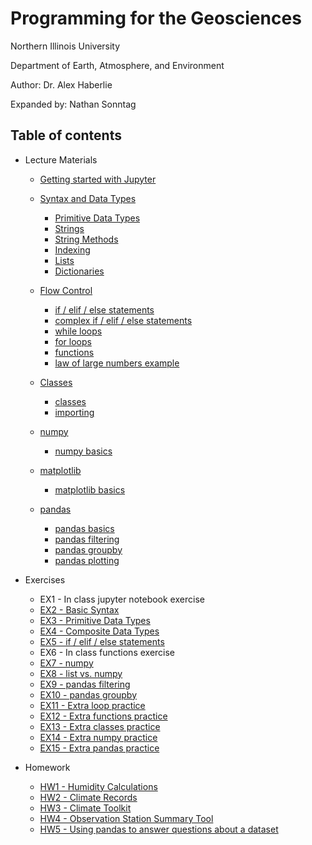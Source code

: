 # Programming for the Geosciences

Northern Illinois University

Department of Earth, Atmosphere, and Environment

Author: Dr. Alex Haberlie

Expanded by: Nathan Sonntag

## Table of contents

- Lecture Materials
    - [Getting started with Jupyter](lecture_examples/00_jupyter_notebooks/0.1_formatting_notebooks.ipynb)
    - [Syntax and Data Types](lecture_examples/01_data_types)
        - [Primitive Data Types](lecture_examples/01_data_types/1.1_primitive_data_types.ipynb)
        - [Strings](lecture_examples/01_data_types/1.2_composite_data_types_str.ipynb)
        - [String Methods](lecture_examples/01_data_types/1.3_composite_data_types_str_methods.ipynb)
        - [Indexing](lecture_examples/01_data_types/1.4_composite_data_types_indexing.ipynb)
        - [Lists](lecture_examples/01_data_types/1.5_composite_data_types_lists.ipynb)
        - [Dictionaries](lecture_examples/01_data_types/1.6_composite_data_types_tuples_sets_dicts.ipynb)
      
    - [Flow Control](lecture_examples/02_flow_control)
        - [if / elif / else statements](lecture_examples/02_flow_control/2.1_if_statements/2.1.1_if_elif_else_statements.ipynb)
        - [complex if / elif / else statements](lecture_examples/02_flow_control/2.1_if_statements/2.1.2_complex_if_elif_else_statements.ipynb)
        - [while loops](lecture_examples/02_flow_control/2.2_loops/2.2.1_while_loops.ipynb)
        - [for loops](lecture_examples/02_flow_control/2.2_loops/2.2.2_for_loops.ipynb)
        - [functions](lecture_examples/02_flow_control/2.3_functions/2.3.1_functions_introduction.ipynb)
        - [law of large numbers example](lecture_examples/02_flow_control/2.3_functions/2.3.2_functions_law_of_large_numbers.ipynb)
         
    - [Classes](lecture_examples/03_classes)
        - [classes](lecture_examples/03_classes/3.1_classes_introduction.ipynb)
        - [importing](lecture_examples/03_classes/3.1_classes_introduction.ipynb)
    
    - [numpy](lecture_examples/04_numpy)
        - [numpy basics](lecture_examples/04_numpy/4.1_numpy_introduction.ipynb)
      
    - [matplotlib](lecture_examples/05_matplotlib)
        - [matplotlib basics](lecture_examples/05_matplotlib/5.1_matplotlib_intro.ipynb)
      
    - [pandas](lecture_examples/06_pandas)
        - [pandas basics](lecture_examples/06_pandas/6.1_pandas_intro.ipynb)
        - [pandas filtering](lecture_examples/06_pandas/6.2_pandas_filtering.ipynb)
        - [pandas groupby](lecture_examples/06_pandas/6.3_pandas_groupby.ipynb)
        - [pandas plotting](lecture_examples/06_pandas/6.4_pandas_plotting.ipynb)


- Exercises
    - EX1 - In class jupyter notebook exercise
    - [EX2 - Basic Syntax](exercises/EX2/original/EX2_FirstLast.ipynb)
    - [EX3 - Primitive Data Types](exercises/EX3/original/EX3_FirstLast.ipynb)
    - [EX4 - Composite Data Types](exercises/EX4/original/EX4_FirstLast.ipynb)
    - [EX5 - if / elif / else statements](exercises/EX5/original/EX5_FirstLast.ipynb)
    - EX6 - In class functions exercise
    - [EX7 - numpy](exercises/EX7/original/EX7_FirstLast.ipynb)
    - [EX8 - list vs. numpy](exercises/EX8/original/EX8_FirstLast.ipynb)
    - [EX9 - pandas filtering](exercises/EX9/original/EX9_FirstLast.ipynb)
    - [EX10 - pandas groupby](exercises/EX10/original/EX10_FirstLast.ipynb)
    - [EX11 - Extra loop practice](exercises/EX11/original/EX11_FirstLast.ipynb)
    - [EX12 - Extra functions practice](exercises/EX12/original/EX12_FirstLast.ipynb)
    - [EX13 - Extra classes practice](exercises/EX13/original/EX13_FirstLast.ipynb)
    - [EX14 - Extra numpy practice](exercises/EX14/original/EX14_FirstLast.ipynb)
    - [EX15 - Extra pandas practice](exercises/EX15/original/EX15_FirstLast.ipynb)


- Homework

    - [HW1 - Humidity Calculations](homework/HW1/original/Homework_1_FirstLast.ipynb)
    - [HW2 - Climate Records](homework/HW2/original/Homework_2_FirstLast.ipynb)
    - [HW3 - Climate Toolkit](homework/HW3/original/Homework_3_FirstLast.ipynb)
    - [HW4 - Observation Station Summary Tool](homework/HW4/original/Homework_4_FirstLast.ipynb)
    - [HW5 - Using pandas to answer questions about a dataset](homework/HW5/original/Homework_5_FirstLast.ipynb)
      